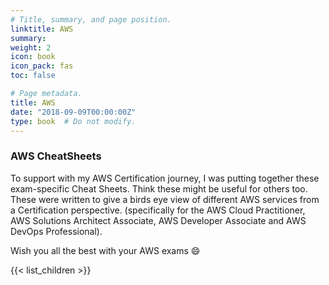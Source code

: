 ```yaml
---
# Title, summary, and page position.
linktitle: AWS
summary:
weight: 2
icon: book
icon_pack: fas
toc: false

# Page metadata.
title: AWS
date: "2018-09-09T00:00:00Z"
type: book  # Do not modify.
---
```


### AWS CheatSheets

To support with my AWS Certification journey, I was putting together these exam-specific Cheat Sheets. Think these might be useful for others too. These were written to give a birds eye view of different AWS services from a Certification perspective. (specifically for the AWS Cloud Practitioner, AWS Solutions Architect Associate, AWS Developer Associate and AWS DevOps Professional).

Wish you all the best with your AWS exams :smile:

{{< list_children >}}
